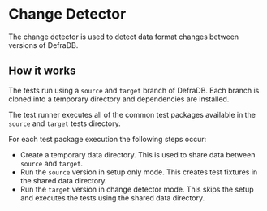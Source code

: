 # Change Detector

The change detector is used to detect data format changes between versions of DefraDB.

## How it works

The tests run using a `source` and `target` branch of DefraDB. Each branch is cloned into a temporary directory and dependencies are installed.

The test runner executes all of the common test packages available in the `source` and `target` tests directory.

For each test package execution the following steps occur:

- Create a temporary data directory. This is used to share data between `source` and `target`.
- Run the `source` version in setup only mode. This creates test fixtures in the shared data directory.
- Run the `target` version in change detector mode. This skips the setup and executes the tests using the shared data directory.

